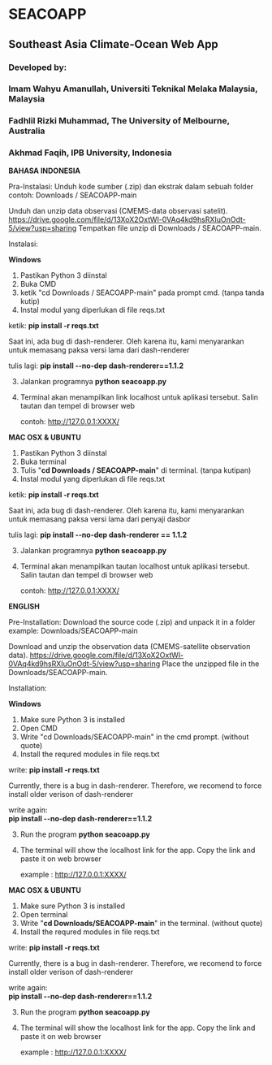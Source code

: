 # SEACOAPP

## Southeast Asia Climate-Ocean Web App 

### Developed by:
### Imam Wahyu Amanullah, Universiti Teknikal Melaka Malaysia, Malaysia
### Fadhlil Rizki Muhammad, The University of Melbourne, Australia
### Akhmad Faqih, IPB University, Indonesia

**BAHASA INDONESIA**

Pra-Instalasi:
Unduh kode sumber (.zip) dan ekstrak dalam sebuah folder
contoh: Downloads / SEACOAPP-main

Unduh dan unzip data observasi (CMEMS-data observasi satelit).
https://drive.google.com/file/d/13XoX2OxtWl-0VAq4kd9hsRXIuOnOdt-5/view?usp=sharing
Tempatkan file unzip di Downloads / SEACOAPP-main.

Instalasi:

**Windows**
1. Pastikan Python 3 diinstal
2. Buka CMD
3. ketik "cd Downloads / SEACOAPP-main" pada prompt cmd. (tanpa tanda kutip)
4. Instal modul yang diperlukan di file reqs.txt
  
  ketik:
  **pip install -r reqs.txt**
  
  Saat ini, ada bug di dash-renderer.
  Oleh karena itu, kami menyarankan untuk memasang paksa versi lama dari dash-renderer
  
  tulis lagi:
  **pip install --no-dep dash-renderer==1.1.2**
    
3. Jalankan programnya
   **python seacoapp.py**
4. Terminal akan menampilkan link localhost untuk aplikasi tersebut. Salin tautan dan tempel di browser web
   
   contoh: http://127.0.0.1:XXXX/

**MAC OSX & UBUNTU**

1. Pastikan Python 3 diinstal
2. Buka terminal
3. Tulis "**cd Downloads / SEACOAPP-main**" di terminal. (tanpa kutipan)
4. Instal modul yang diperlukan di file reqs.txt
  
  ketik:
  **pip install -r reqs.txt**
  
  Saat ini, ada bug di dash-renderer.
  Oleh karena itu, kami menyarankan untuk memasang paksa versi lama dari penyaji dasbor
  
  tulis lagi:
  **pip install --no-dep dash-renderer == 1.1.2**
    
3. Jalankan programnya
   **python seacoapp.py**
4. Terminal akan menampilkan tautan localhost untuk aplikasi tersebut. Salin tautan dan tempel di browser web
   
   contoh: http://127.0.0.1:XXXX/

**ENGLISH**

Pre-Installation:
Download the source code (.zip) and unpack it in a folder 
example: Downloads/SEACOAPP-main

Download and unzip the observation data (CMEMS-satellite observation data). 
https://drive.google.com/file/d/13XoX2OxtWl-0VAq4kd9hsRXIuOnOdt-5/view?usp=sharing
Place the unzipped file in the Downloads/SEACOAPP-main.

Installation:

**Windows**
1. Make sure Python 3 is installed
2. Open CMD
3. Write "cd Downloads/SEACOAPP-main" in the cmd prompt. (without quote)
4. Install the requred modules in file reqs.txt
  
  write:
  **pip install -r reqs.txt**
  
  Currently, there is a bug in dash-renderer. 
  Therefore, we recomend to force install older verison of dash-renderer
  
  write again:  
  **pip install --no-dep dash-renderer==1.1.2**
    
3. Run the program
   **python seacoapp.py**
4. The terminal will show the localhost link for the app. Copy the link and paste it on web browser
   
   example : http://127.0.0.1:XXXX/

**MAC OSX & UBUNTU**

1. Make sure Python 3 is installed
2. Open terminal 
3. Write "**cd Downloads/SEACOAPP-main**" in the terminal. (without quote)
4. Install the requred modules in file reqs.txt
  
  write:
  **pip install -r reqs.txt**
  
  Currently, there is a bug in dash-renderer. 
  Therefore, we recomend to force install older verison of dash-renderer
  
  write again:  
  **pip install --no-dep dash-renderer==1.1.2**
    
3. Run the program
   **python seacoapp.py**
4. The terminal will show the localhost link for the app. Copy the link and paste it on web browser
   
   example : http://127.0.0.1:XXXX/
